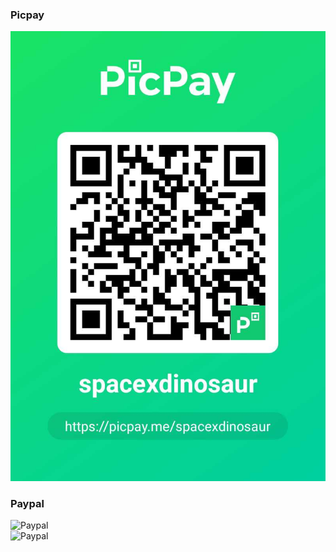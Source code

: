 ### Picpay

![Picpay](https://github.com/spacexjedi/spacexjedi/blob/master/p1.jpg)   


### Paypal

![Paypal](https://github.com/spacexjedi/spacexjedi/blob/master/p2.png)    
![Paypal](https://www.paypal.com/cgi-bin/webscr?cmd=_s-xclick&hosted_button_id=7FXH6FQZRV44A&source=url)  
